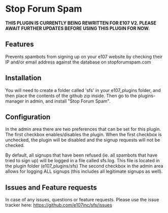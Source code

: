 # Stop Forum Spam #

**THIS PLUGIN IS CURRENTLY BEING REWRITTEN FOR E107 V2. PLEASE AWAIT FURTHER UPDATES BEFORE USING THIS PLUGIN FOR NOW.**

## Features
Prevents spambots from signing up on your e107 website by checking their IP and/or email address against the database on stopforumspam.com

## Installation
You will need to create a folder called 'sfs' in your e107_plugins folder, and then place the contents of the github zip inside. 
Then go to the plugins-manager in admin, and install "Stop Forum Spam". 

## Configuration
In the admin area there are two preferences that can be set for this plugin. The first checkbox enables/disables the plugin. 
When the first checkbox is unchecked, the plugin will be disabled and the signup requests will not be checked. 

By default, all signups that have been refused (ie. all spambots that have tried to sign up) will be logged in a file called sfs.log. This file is located in the plugin folder (e107_plugins/sfs)
The second checkbox in the admin area allows for logging ALL signups (this includes all legitimate signups as well). 

## Issues and Feature requests
In case of any issues, questions or feature requests. Please use the issue tracker here: https://github.com/e107inc/sfs/issues
